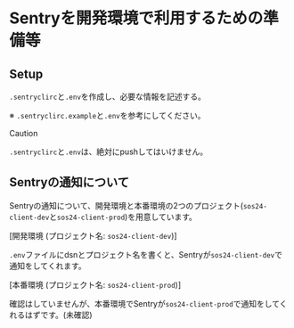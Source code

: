 # Sentryを開発環境で利用するための準備等

## Setup

`.sentryclirc`と`.env`を作成し、必要な情報を記述する。

※ `.sentryclirc.example`と`.env`を参考にしてください。

> [!CAUTION]
> `.sentryclirc`と`.env`は、絶対にpushしてはいけません。

## Sentryの通知について

Sentryの通知について、開発環境と本番環境の2つのプロジェクト(`sos24-client-dev`と`sos24-client-prod`)を用意しています。

[開発環境 (プロジェクト名: `sos24-client-dev`)]

`.env`ファイルにdsnとプロジェクト名を書くと、Sentryが`sos24-client-dev`で通知をしてくれます。

[本番環境 (プロジェクト名: `sos24-client-prod`)]

確認はしていませんが、本番環境でSentryが`sos24-client-prod`で通知をしてくれるはずです。(未確認)
